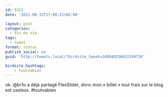 ```yaml
---
id: 5322
date: '2011-08-31T17:08:21+02:00'

layout: post
categories:
  - Vis ma vie
tags:
  - tweet
format: status
publish_social: no
guid: 'http://tweets.local/?birdsite_tweet=108949256651550720'

birdsite_hashtags:
    - toutvabien
---
```


ok. @br1o a déjà partagé FlexSlider, donc mon « billet » tout frais sur le blog est useless. #toutvabien